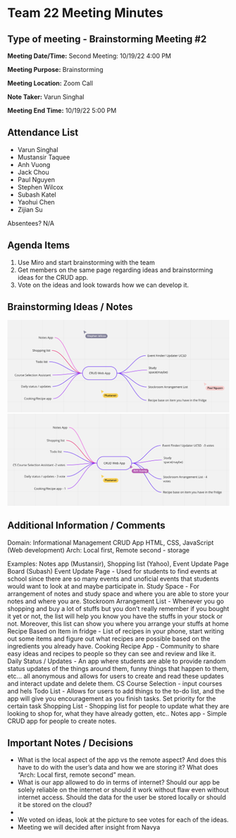 # Team 22 Meeting Minutes
## Type of meeting - Brainstorming Meeting #2

**Meeting Date/Time:**   Second Meeting: 10/19/22 4:00 PM

**Meeting Purpose:**   Brainstorming

**Meeting Location:**   Zoom Call

**Note Taker:** Varun Singhal

**Meeting End Time:** 10/19/22 5:00 PM

## Attendance List
- Varun Singhal
- Mustansir Taquee
- Anh Vuong
- Jack Chou
- Paul Nguyen
- Stephen Wilcox
- Subash Katel
- Yaohui Chen   
- Zijian Su
  
Absentees?
N/A

## Agenda Items 
1. Use Miro and start brainstorming with the team
2. Get members on the same page regarding ideas and brainstorming ideas for the CRUD app.
3. Vote on the ideas and look towards how we can develop it.

## Brainstorming Ideas / Notes
![](../../specs/brainstorm/BrainstormingMiro.png)
![Voting and Decisions](../../specs/brainstorm/BrainstormingVoting.png)

## Additional Information / Comments
Domain: Informational Management
CRUD App
HTML, CSS, JavaScript (Web development) 
Arch: Local first, Remote second - storage 

Examples: Notes app (Mustansir), Shopping list (Yahoo), Event Update Page Board (Subash)
Event Update Page - Used for students to find events at school since there are so many events and unoficial events that students would want to look at and maybe participate in. 
Study Space - For arrangement of notes and study space and where you are able to store your notes and where you are. 
Stockroom Arrangement List - Whenever you go shopping and buy a lot of stuffs but you don’t really remember if you bought it yet or not, the list will help you know you have the stuffs in your stock or not. Moreover, this list can show you where you arrange your stuffs at home
Recipe Based on Item in fridge - List of recipes in your phone, start writing out some items and figure out what recipes are possible based on the ingredients you already have. 
Cooking Recipe App - Community to share easy ideas and recipes to people so they can see and review and like it.
Daily Status / Updates - An app where students are able to provide random status updates of the things around them, funny things that happen to them, etc... all anonymous and allows for users to create and read these updates and interact update and delete them. 
CS Course Selection - input courses and hels
Todo List - Allows for users to add things to the to-do list, and the app will give you encouragement as you finish tasks. Set priority for the certain task 
Shopping List - Shopping list for people to update what they are looking to shop for, what they have already gotten, etc..
Notes app - Simple CRUD app for people to create notes. 

## Important Notes / Decisions
- What is the local aspect of the app vs the remote aspect? And does this have to do with the user’s data and how we are storing it? What does “Arch: Local first, remote second” mean.
- What is our app allowed to do in terms of internet? Should our app be solely reliable on the internet or should it work without flaw even without internet access. Should the data for the user be stored locally or should it be stored on the cloud?
- 
- We voted on ideas, look at the picture to see votes for each of the ideas. 
- Meeting we will decided after insight from Navya
